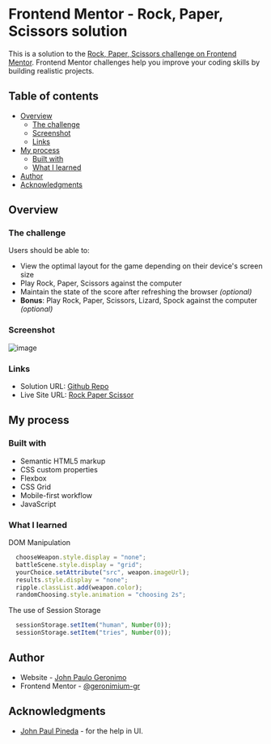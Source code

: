 # Frontend Mentor - Rock, Paper, Scissors solution

This is a solution to the [Rock, Paper, Scissors challenge on Frontend Mentor](https://www.frontendmentor.io/challenges/rock-paper-scissors-game-pTgwgvgH). Frontend Mentor challenges help you improve your coding skills by building realistic projects. 

## Table of contents

- [Overview](#overview)
  - [The challenge](#the-challenge)
  - [Screenshot](#screenshot)
  - [Links](#links)
- [My process](#my-process)
  - [Built with](#built-with)
  - [What I learned](#what-i-learned)
- [Author](#author)
- [Acknowledgments](#acknowledgments)

## Overview

### The challenge

Users should be able to:

- View the optimal layout for the game depending on their device's screen size
- Play Rock, Paper, Scissors against the computer
- Maintain the state of the score after refreshing the browser _(optional)_
- **Bonus**: Play Rock, Paper, Scissors, Lizard, Spock against the computer _(optional)_

### Screenshot

![image](https://user-images.githubusercontent.com/77067773/202909384-86348a2c-a964-4153-b508-15c4683b1451.png)

### Links

- Solution URL: [Github Repo](https://github.com/geronimium-gr/rockpaperscissor)
- Live Site URL: [Rock Paper Scissor](https://geronimo-rockpaperscissor.vercel.app/)

## My process

### Built with

- Semantic HTML5 markup
- CSS custom properties
- Flexbox
- CSS Grid
- Mobile-first workflow
- JavaScript

### What I learned

DOM Manipulation

```js
  chooseWeapon.style.display = "none";
  battleScene.style.display = "grid";
  yourChoice.setAttribute("src", weapon.imageUrl);
  results.style.display = "none";
  ripple.classList.add(weapon.color);
  randomChoosing.style.animation = "choosing 2s";
```

The use of Session Storage

```js
  sessionStorage.setItem("human", Number(0));
  sessionStorage.setItem("tries", Number(0));
```

## Author

- Website - [John Paulo Geronimo](http://johnpaulogeronimo.vercel.app/)
- Frontend Mentor - [@geronimium-gr](https://www.frontendmentor.io/profile/geronimium-gr)

## Acknowledgments
- [John Paul Pineda](https://github.com/ijohnpaul2000) - for the help in UI.
